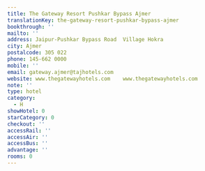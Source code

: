 ```yaml
---
title: The Gateway Resort Pushkar Bypass Ajmer
translationKey: the-gateway-resort-pushkar-bypass-ajmer
bookthrough: ''
mailto: ''
address: Jaipur-Pushkar Bypass Road  Village Hokra
city: Ajmer
postalcode: 305 022
phone: 145-662 0000
mobile: ''
email: gateway.ajmer@tajhotels.com
website: www.thegatewayhotels.com    www.thegatewayhotels.com
note: ''
type: hotel
category:
  - H
showHotel: 0
starCategory: 0
checkout: ''
accessRail: ''
accessAir: ''
accessBus: ''
advantage: ''
rooms: 0
---
```


